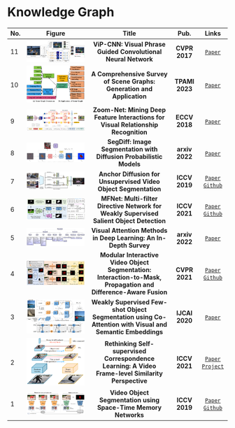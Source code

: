 # Knowledge Graph

|No.   |Figure   |Title   |Pub.  |Links|
|-----|:-----:|:-----:|:-----:|:---:|
|11|![vip_cnn](IM/vip_cnn.png)|__ViP-CNN: Visual Phrase Guided Convolutional Neural Network__|__CVPR 2017__|[`Paper`](https://openaccess.thecvf.com/content_cvpr_2017/papers/Li_ViP-CNN_Visual_Phrase_CVPR_2017_paper.pdf)|
|10|![scene_graph](IM/scene_graph.png)|__A Comprehensive Survey of Scene Graphs: Generation and Application__|__TPAMI 2023__|[`Paper`](https://arxiv.org/pdf/2104.01111.pdf)|
|9|![zoomnet](IM/zoomnet.png)|__Zoom-Net: Mining Deep Feature Interactions for Visual Relationship Recognition__|__ECCV 2018__|[`Paper`](https://openaccess.thecvf.com/content_ECCV_2018/papers/Guojun_Yin_Zoom-Net_Mining_Deep_ECCV_2018_paper.pdf)|
|8|![segdiff](IM/segdiff.png)|__SegDiff: Image Segmentation with Diffusion Probabilistic Models__|__arxiv 2022__|[`Paper`](https://arxiv.org/pdf/2112.00390.pdf)|
|7|![diff](IM/diff.png)|__Anchor Diffusion for Unsupervised Video Object Segmentation__|__ICCV 2019__|[`Paper`](https://openaccess.thecvf.com/content_ICCV_2019/papers/Yang_Anchor_Diffusion_for_Unsupervised_Video_Object_Segmentation_ICCV_2019_paper.pdf) [`Github`](https://github.com/yz93/anchor-diff-VOS)|
|6|![MiNet](IM/WEAKSOD.png)|__MFNet: Multi-filter Directive Network for Weakly Supervised Salient Object Detection__|__ICCV 2021__|[`Paper`](https://openaccess.thecvf.com/content/ICCV2021/papers/Piao_MFNet_Multi-Filter_Directive_Network_for_Weakly_Supervised_Salient_Object_Detection_ICCV_2021_paper.pdf) [`Github`](https://github.com/OIPLab-DUT/MFNet)|
|5|![attention](IM/attention.png)|__Visual Attention Methods in Deep Learning: An In-Depth Survey__|__arxiv 2022__|[`Paper`](https://arxiv.org/abs/2204.07756)|
|4|![MiNet](IM/MiNet.png)|__Modular Interactive Video Object Segmentation: Interaction-to-Mask, Propagation and Difference-Aware Fusion__|__CVPR 2021__|[`Paper`](https://openaccess.thecvf.com/content/CVPR2021/papers/Cheng_Modular_Interactive_Video_Object_Segmentation_Interaction-to-Mask_Propagation_and_Difference-Aware_Fusion_CVPR_2021_paper.pdf) [`Github`](https://github.com/hkchengrex/MiVOS)|
|3|![IJCAI20](IM/IJCAI20.png)|__Weakly Supervised Few-shot Object Segmentation using Co-Attention with Visual and Semantic Embeddings__|__IJCAI 2020__|[`Paper`](https://arxiv.org/abs/2001.09540)|
|2|![rethinking](IM/rethinking_frame_level_similarity.png)|__Rethinking Self-supervised Correspondence Learning: A Video Frame-level Similarity Perspective__|__ICCV 2021__|[`Paper`](https://openaccess.thecvf.com/content/ICCV2021/papers/Xu_Rethinking_Self-Supervised_Correspondence_Learning_A_Video_Frame-Level_Similarity_Perspective_ICCV_2021_paper.pdf) [`Project`](https://jerryxu.net/VFS/)|
|1|![OD-GCN](IM/STM.png)|__Video Object Segmentation using Space-Time Memory Networks__|__ICCV 2019__|[`Paper`](https://openaccess.thecvf.com/content_ICCV_2019/papers/Oh_Video_Object_Segmentation_Using_Space-Time_Memory_Networks_ICCV_2019_paper.pdf) [`Github`](https://github.com/seoungwugoh/STM)|

